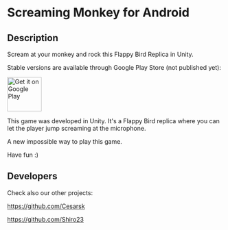 # Screaming Monkey for Android

## Description
Scream at your monkey and rock this Flappy Bird Replica in Unity.

Stable versions are available through Google Play Store (not published yet):

<a href="https://play.google.com/store/apps/developer?id=Cesarsk+Dev+Team"><img
  alt="Get it on Google Play" height="80"
  src="https://play.google.com/intl/en_us/badges/images/generic/en_badge_web_generic.png" /></a>

This game was developed in Unity. It's a Flappy Bird replica where you can let the player jump screaming at the microphone.

A new impossible way to play this game.

Have fun :)

## Developers
Check also our other projects:

https://github.com/Cesarsk

https://github.com/Shiro23
